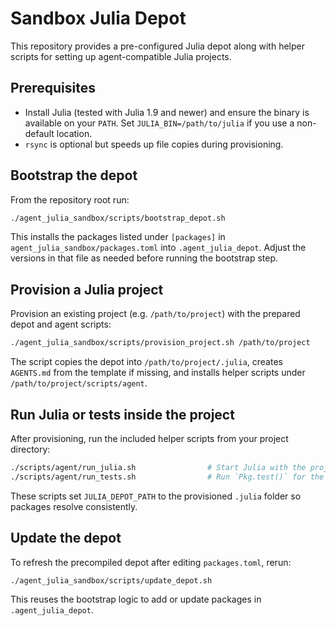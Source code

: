 # Sandbox Julia Depot

This repository provides a pre-configured Julia depot along with helper scripts for setting up agent-compatible Julia projects.

## Prerequisites
- Install Julia (tested with Julia 1.9 and newer) and ensure the binary is available on your `PATH`. Set `JULIA_BIN=/path/to/julia` if you use a non-default location.
- `rsync` is optional but speeds up file copies during provisioning.

## Bootstrap the depot
From the repository root run:

```bash
./agent_julia_sandbox/scripts/bootstrap_depot.sh
```

This installs the packages listed under `[packages]` in `agent_julia_sandbox/packages.toml` into `.agent_julia_depot`. Adjust the versions in that file as needed before running the bootstrap step.

## Provision a Julia project
Provision an existing project (e.g. `/path/to/project`) with the prepared depot and agent scripts:

```bash
./agent_julia_sandbox/scripts/provision_project.sh /path/to/project
```

The script copies the depot into `/path/to/project/.julia`, creates `AGENTS.md` from the template if missing, and installs helper scripts under `/path/to/project/scripts/agent`.

## Run Julia or tests inside the project
After provisioning, run the included helper scripts from your project directory:

```bash
./scripts/agent/run_julia.sh                # Start Julia with the project environment
./scripts/agent/run_tests.sh                # Run `Pkg.test()` for the project
```

These scripts set `JULIA_DEPOT_PATH` to the provisioned `.julia` folder so packages resolve consistently.

## Update the depot
To refresh the precompiled depot after editing `packages.toml`, rerun:

```bash
./agent_julia_sandbox/scripts/update_depot.sh
```

This reuses the bootstrap logic to add or update packages in `.agent_julia_depot`.
